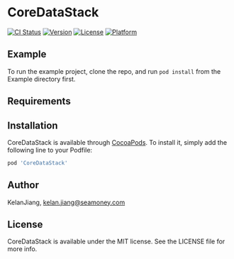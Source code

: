 # CoreDataStack

[![CI Status](https://img.shields.io/travis/KelanJiang/CoreDataStack.svg?style=flat)](https://travis-ci.org/KelanJiang/CoreDataStack)
[![Version](https://img.shields.io/cocoapods/v/CoreDataStack.svg?style=flat)](https://cocoapods.org/pods/CoreDataStack)
[![License](https://img.shields.io/cocoapods/l/CoreDataStack.svg?style=flat)](https://cocoapods.org/pods/CoreDataStack)
[![Platform](https://img.shields.io/cocoapods/p/CoreDataStack.svg?style=flat)](https://cocoapods.org/pods/CoreDataStack)

## Example

To run the example project, clone the repo, and run `pod install` from the Example directory first.

## Requirements

## Installation

CoreDataStack is available through [CocoaPods](https://cocoapods.org). To install
it, simply add the following line to your Podfile:

```ruby
pod 'CoreDataStack'
```

## Author

KelanJiang, kelan.jiang@seamoney.com

## License

CoreDataStack is available under the MIT license. See the LICENSE file for more info.
